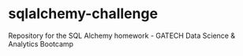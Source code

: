 # sqlalchemy-challenge
Repository for the SQL Alchemy homework - GATECH Data Science &amp; Analytics Bootcamp
